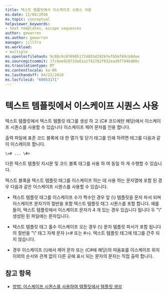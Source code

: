 ```yaml
---
title: 텍스트 템플릿에서 이스케이프 시퀀스 사용
ms.date: 11/04/2016
ms.topic: conceptual
helpviewer_keywords:
- text templates, escape sequences
author: gewarren
ms.author: gewarren
manager: jillfra
ms.workload:
- multiple
ms.openlocfilehash: 9c88c9c8769051724855d292bfefb56f69cb8dee
ms.sourcegitcommit: 1fc6ee928733e61a1f42782f832ead9f7946d00c
ms.translationtype: MT
ms.contentlocale: ko-KR
ms.lasthandoff: 04/22/2019
ms.locfileid: "60053171"
---
```

# <a name="using-escape-sequences-in-text-templates"></a>텍스트 템플릿에서 이스케이프 시퀀스 사용
텍스트 템플릿에서 텍스트 템플릿 태그를 생성 하 고 (C# 코드에만 해당)에서 이스케이프 시퀀스를 사용할 수 있습니다 이스케이프 제어 문자를 인용 합니다.

 출력 파일에 표준 코드 블록에 대 한 열기 및 닫기 태그를 인쇄 하려면 태그를 다음과 같이 이스케이프 합니다.

```
\<# ... \#>
```

 다른 텍스트 템플릿 지시문 및 코드 블록 태그를 사용 하 여 동일 하 게 수행할 수 있습니다.

 텍스트 블록을 텍스트 템플릿 태그를 이스케이프 하는 데 사용 하는 문자열에 포함 된 경우 다음과 같은 이스케이프 시퀀스를 사용할 수 있습니다.

- 텍스트 템플릿 태그를 이스케이프 수가 짝수인 경우 앞 (\\) 템플릿을 문자 파서 되며 이스케이프 문자가의 절반을 포함 텍스트 템플릿 태그 시퀀스를 포함 합니다. 예를 들어, 텍스트 템플릿에서 이스케이프 문자가 4 개 있는 경우 있습니다 됩니다 두 "\\" 생성된 된 파일에는 문자입니다.

- 텍스트 템플릿 태그 홀수 이스케이프 오는 경우 (\\) 문자 템플릿 파서가 포함 됩니다의 절반을 "\\" 태그 자체 문자 (\<# 또는 #>). 텍스트 템플릿 태그에 태그를 간주 되지 않습니다.

- 경우 이스케이프 (\\)에서 제어 문자 또는 (C#에 해당)의 따옴표를 이스케이프 위치 이외의 순서와 관계 없이 다른 곳에 표시 되는 문자의 문자는 직접 출력 합니다.

## <a name="see-also"></a>참고 항목

- [방법: 이스케이프 시퀀스를 사용하여 템플릿에서 템플릿 생성](../modeling/how-to-generate-templates-from-templates-by-using-escape-sequences.md)